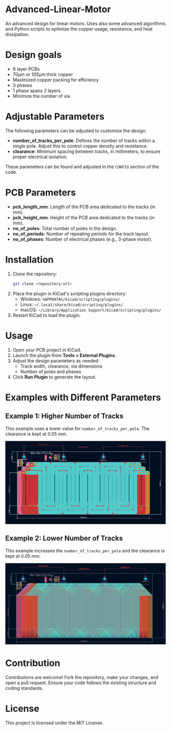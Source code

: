 # Advanced-Linear-Motor

An advanced design for linear motors. Uses also some advanced algorithms and Python scripts to optimize the copper usage, resistance, and heat dissipation.

# Design goals

- 6 layer PCBs
- 70µm or 105µm thick copper
- Maximized copper packing for efficiency
- 3 phases
- 1 phase spans 2 layers
- Minimize the number of via

# Adjustable Parameters
The following parameters can be adjusted to customize the design:

- **number_of_tracks_per_pole**: Defines the number of tracks within a single pole. Adjust this to control copper density and resistance.
- **clearance**: Minimum spacing between tracks, in millimeters, to ensure proper electrical isolation.

These parameters can be found and adjusted in the `CONFIG` section of the code.

# PCB Parameters

- **pcb_length_mm**: Length of the PCB area dedicated to the tracks (in mm).
- **pcb_height_mm**: Height of the PCB area dedicated to the tracks (in mm).
- **no_of_poles**: Total number of poles in the design.
- **no_of_periods**: Number of repeating periods for the track layout.
- **no_of_phases**: Number of electrical phases (e.g., 3-phase motor).

# Installation

1. Clone the repository:
   ```bash
   git clone <repository-url>
   ```
2. Place the plugin in KiCad's scripting plugins directory:
   - Windows: `%APPDATA%/kicad/scripting/plugins/`
   - Linux: `~/.local/share/kicad/scripting/plugins/`
   - macOS: `~/Library/Application Support/kicad/scripting/plugins/`
3. Restart KiCad to load the plugin.

# Usage

1. Open your PCB project in KiCad.
2. Launch the plugin from **Tools > External Plugins**.
3. Adjust the design parameters as needed:
   - Track width, clearance, via dimensions
   - Number of poles and phases
4. Click **Run Plugin** to generate the layout.

# Examples with Different Parameters

## Example 1: Higher Number of Tracks
This example uses a lower value for `number_of_tracks_per_pole`. The clearance is kept at 0.05 mm.

![Example 1: High Track Density](examples/example_low_tracks.png)

## Example 2: Lower Number of Tracks
This example increases the `number_of_tracks_per_pole` and the clearance is kept at 0.05 mm.

![Example 2: Lower Track Density](examples/example_high_tracks.png)
# Contribution

Contributions are welcome! Fork the repository, make your changes, and open a pull request. Ensure your code follows the existing structure and coding standards.

# License

This project is licensed under the MIT License.

